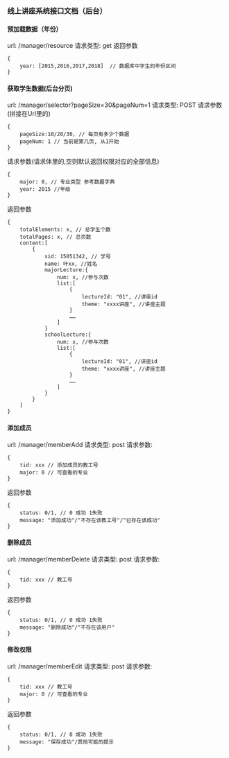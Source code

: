 ### 线上讲座系统接口文档（后台）
#### 预加载数据（年份）
url: /manager/resource
请求类型: get
返回参数
```
{
	year: [2015,2016,2017,2018]  // 数据库中学生的年份区间
}
```
#### 获取学生数据(后台分页)
url: /manager/selector?pageSize=30&pageNum=1
请求类型: POST
请求参数(拼接在Url里的)
```
{
	pageSize:10/20/30, // 每页有多少个数据
	pageNum: 1 // 当前是第几页, 从1开始
}
```
请求参数(请求体里的,空则默认返回权限对应的全部信息)
```
{
	major: 0, // 专业类型 参考数据字典
	year: 2015 //年级
}
```
返回参数
```
{
	totalElements: x, // 总学生个数
	totalPages: x, // 总页数
	content:[
		{
			sid: 15051342, // 学号
			name: 叶xx, //姓名
			majorLecture:{
				num: x, //参与次数
				list:[
					{
						lectureId: "01", //讲座id
						theme: "xxxx讲座", //讲座主题
					}
					……
				]
			}
			schoolLecture:{
				num: x, //参与次数
				list:[
					{
						lectureId: "01", //讲座id
						theme: "xxxx讲座", //讲座主题
					}
					……
				]
			}
		}
	]
}
```
#### 添加成员
url: /manager/memberAdd
请求类型: post
请求参数:
```
{
	tid: xxx // 添加成员的教工号
	major: 0 // 可查看的专业
}
```
返回参数
```
{
	status: 0/1, // 0 成功 1失败
	message: "添加成功"/"不存在该教工号"/"已存在该成功"
}
```
#### 删除成员
url: /manager/memberDelete
请求类型: post
请求参数:
```
{
	tid: xxx // 教工号
}
```
返回参数
```
{
	status: 0/1, // 0 成功 1失败
	message: "删除成功"/"不存在该用户"
}
```
#### 修改权限
url: /manager/memberEdit
请求类型: post
请求参数:
```
{
	tid: xxx // 教工号
	major: 0 // 可查看的专业
}
```
返回参数
```
{
	status: 0/1, // 0 成功 1失败
	message: "保存成功"/其他可能的提示
}
```